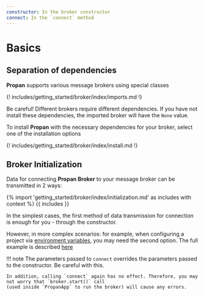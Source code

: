 ```yaml
---
constructor: In the broker constructor
connect: In the `connect` method
---
```


# Basics

## Separation of dependencies

**Propan** supports various message brokers using special classes

{! includes/getting_started/broker/index/imports.md !}

Be careful! Different brokers require different dependencies. If you have not install these dependencies, the imported broker will have the `None` value.

To install **Propan** with the necessary dependencies for your broker, select one of the installation options

{! includes/getting_started/broker/index/install.md !}

## Broker Initialization

Data for connecting **Propan Broker** to your message broker can be transmitted in 2 ways:

{% import 'getting_started/broker/index/initialization.md' as includes with context %}
{{ includes }}

In the simplest cases, the first method of data transmission for connection is enough for you - through the constructor.

However, in more complex scenarios: for example, when configuring a project via [environment variables](../../2_cli/#environment-management), you may need the second option. The full example is described [here](../../6_lifespans/#lifespan)

!!! note
    The parameters passed to `connect` overrides the parameters passed to the constructor. Be careful with this.

    In addition, calling `connect` again has no effect. Therefore, you may not worry that `broker.start()` call
    (used inside `PropanApp` to run the broker) will cause any errors.
